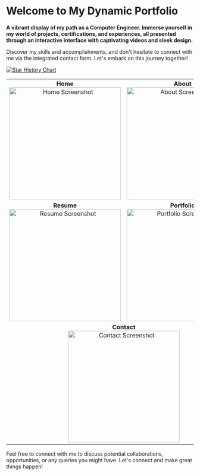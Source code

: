 
# Welcome to My Dynamic Portfolio

**A vibrant display of my path as a Computer Engineer. Immerse yourself in my world of projects, certifications, and experiences, all presented through an interactive interface with captivating videos and sleek design.**

Discover my skills and accomplishments, and don't hesitate to connect with me via the integrated contact form. Let's embark on this journey together!

<a href="https://star-history.com/#manojpisepatil/portfolioo&Date">
 <picture>
   <source media="(prefers-color-scheme: dark)" srcset="https://api.star-history.com/svg?repos=manojpisepatil/portfolioo&type=Date&theme=dark" />
   <source media="(prefers-color-scheme: light)" srcset="https://api.star-history.com/svg?repos=manojpisepatil/portfolioo&type=Date" />
   <img alt="Star History Chart" src="https://api.star-history.com/svg?repos=manojpisepatil/portfolioo&type=Date" />
 </picture>
</a>
<table>
  <tr>
    <td align="center">
      <strong>Home</strong><br>
      <img src="https://github.com/user-attachments/assets/32d5ecf2-e4ef-431a-9a04-146bc2e80546" alt="Home Screenshot" width="300">
    </td>
    <td align="center">
      <strong>About</strong><br>
      <img src="https://github.com/user-attachments/assets/b4ddc69f-79f3-459e-b89b-fca74fde1f5d" alt="About Screenshot" width="300">
    </td>
  </tr>
  <tr>
    <td align="center">
      <strong>Resume</strong><br>
      <img src="https://github.com/user-attachments/assets/9e72892d-92ee-43fc-9178-647450f83b5e" alt="Resume Screenshot" width="300">
    </td>
    <td align="center">
      <strong>Portfolio</strong><br>
      <img src="https://github.com/user-attachments/assets/7cf2e614-48df-491f-942d-a8beb4bf8d0c" alt="Portfolio Screenshot" width="300">
    </td>
  </tr>
  <tr>
    <td align="center" colspan="2">
      <strong>Contact</strong><br>
      <img src="https://github.com/user-attachments/assets/7343277a-d279-4b65-8798-f809a4055c48" alt="Contact Screenshot" width="300">
    </td>
  </tr>
</table>


Feel free to connect with me to discuss potential collaborations, opportunities, or any queries you might have. Let's connect and make great things happen!
